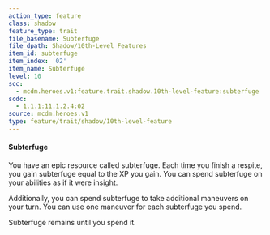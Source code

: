 ```yaml
---
action_type: feature
class: shadow
feature_type: trait
file_basename: Subterfuge
file_dpath: Shadow/10th-Level Features
item_id: subterfuge
item_index: '02'
item_name: Subterfuge
level: 10
scc:
  - mcdm.heroes.v1:feature.trait.shadow.10th-level-feature:subterfuge
scdc:
  - 1.1.1:11.1.2.4:02
source: mcdm.heroes.v1
type: feature/trait/shadow/10th-level-feature
---
```


#### Subterfuge

You have an epic resource called subterfuge. Each time you finish a respite, you gain subterfuge equal to the XP you gain. You can spend subterfuge on your abilities as if it were insight.

Additionally, you can spend subterfuge to take additional maneuvers on your turn. You can use one maneuver for each subterfuge you spend.

Subterfuge remains until you spend it.
